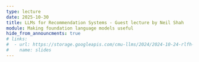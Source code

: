 ```yaml
---
type: lecture
date: 2025-10-30
title: LLMs for Recommendation Systems - Guest lecture by Neil Shah
module: Making foundation language models useful
hide_from_announcments: true
# links: 
#  - url: https://storage.googleapis.com/cmu-llms/2024/2024-10-24-rlfh-methods.pdf
#    name: slides
---
```

<!-- Readings:
 - [RLHF](https://arxiv.org/abs/2203.02155)
 - [DPO](https://arxiv.org/abs/2305.18290) -->